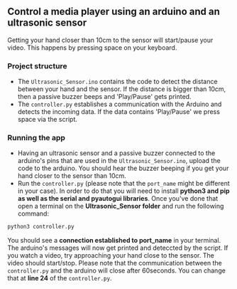## Control a media player using an arduino and an ultrasonic sensor
Getting your hand closer than 10cm to the sensor will start/pause your video. This happens by pressing space on your keyboard.

### Project structure
- The `Ultrasonic_Sensor.ino` contains the code to detect the distance between your hand and the sensor. If the distance is bigger than 10cm, then a passive buzzer beeps and 'Play/Pause' gets printed.
- The `controller.py` establishes a communication with the Arduino and detects the incoming data. If the data contains 'Play/Pause' we press space via the script.

### Running the app

- Having an ultrasonic sensor and a passive buzzer connected to the arduino's pins that are used in the `Ultrasonic_Sensor.ino`, upload the code to the arduino. You should hear the buzzer beeping if you get your hand closer to the sensor than 10cm.
- Run the `controller.py` (please note that the `port_name` might be different in your case). In order to do that you will need to install **python3 and pip as well as the serial and pyautogui libraries**. Once you've done that open a terminal on the **Ultrasonic_Sensor folder** and run the following command: 
```bash
python3 controller.py
```
You should see a **connection established to port_name** in your terminal. The arduino's messages will now get printed and deteccted by the script. If you watch a video, try approaching your hand close to the sensor. The video should start/stop. Please note that the communication between the `controller.py` and the arduino will close after 60seconds. You can change that at **line 24** of the `controller.py`.